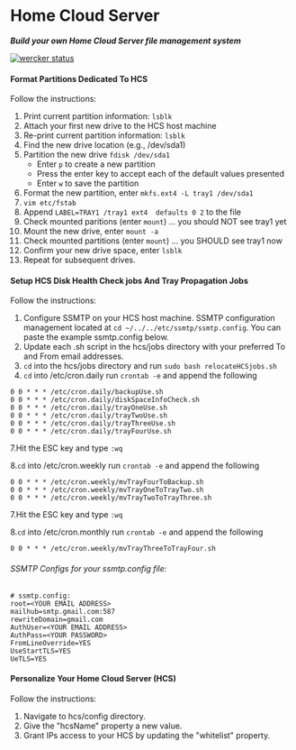 # Home Cloud Server
***Build your own Home Cloud Server file management system***

[![wercker status](https://app.wercker.com/status/964dec3fd408285f6127cac6320319de/m/ "wercker status")](https://app.wercker.com/project/byKey/964dec3fd408285f6127cac6320319de)

#### Format Partitions Dedicated To HCS
Follow the instructions:

1. Print current partition information: `lsblk`
2. Attach your first new drive to the HCS host machine
3. Re-print current partition information: `lsblk`
4. Find the new drive location (e.g., /dev/sda1)
5. Partition the new drive `fdisk /dev/sda1`
    * Enter `p` to create a new partition
    * Press the enter key to accept each of the default values presented
    * Enter `w` to save the partition
6. Format the new partition, enter `mkfs.ext4 -L tray1 /dev/sda1`
7. `vim etc/fstab`
8. Append `LABEL=TRAY1 /tray1 ext4  defaults 0 2` to the file
9. Check mounted paritions (enter `mount`) ... you should NOT see tray1 yet
10. Mount the new drive, enter `mount -a`
11. Check mounted partitions (enter `mount`) ... you SHOULD see tray1 now
12. Confirm your new drive space, enter `lsblk`
13. Repeat for subsequent drives.



#### Setup HCS Disk Health Check jobs And Tray Propagation Jobs 
Follow the instructions:

1. Configure SSMTP on your HCS host machine. SSMTP configuration management located at `cd ~/../../etc/ssmtp/ssmtp.config`. You can paste the example ssmtp.config below. 
2. Update each .sh script in the hcs/jobs directory with your preferred To and From email addresses. 
3. `cd` into the hcs/jobs directory and run `sudo bash relocateHCSjobs.sh`
4. `cd` into /etc/cron.daily run `crontab -e` and append the following 
```
0 0 * * * /etc/cron.daily/backupUse.sh
0 0 * * * /etc/cron.daily/diskSpaceInfoCheck.sh
0 0 * * * /etc/cron.daily/trayOneUse.sh
0 0 * * * /etc/cron.daily/trayTwoUse.sh
0 0 * * * /etc/cron.daily/trayThreeUse.sh
0 0 * * * /etc/cron.daily/trayFourUse.sh
```
7.Hit the ESC key and type `:wq`

8.`cd` into /etc/cron.weekly run `crontab -e` and append the following
```
0 0 * * * /etc/cron.weekly/mvTrayFourToBackup.sh
0 0 * * * /etc/cron.weekly/mvTrayOneToTrayTwo.sh
0 0 * * * /etc/cron.weekly/mvTrayTwoToTrayThree.sh
```
7.Hit the ESC key and type `:wq`

8.`cd` into /etc/cron.monthly run `crontab -e` and append the following
```
0 0 * * * /etc/cron.weekly/mvTrayThreeToTrayFour.sh
```

###### SSMTP Configs for your ssmtp.config file:

```
# ssmtp.config:
root=<YOUR EMAIL ADDRESS>
mailhub=smtp.gmail.com:587 
rewriteDomain=gmail.com 
AuthUser=<YOUR EMAIL ADDRESS>
AuthPass=<YOUR PASSWORD> 
FromLineOverride=YES 
UseStartTLS=YES 
UeTLS=YES
```

#### Personalize Your Home Cloud Server (HCS)
Follow the instructions:

1. Navigate to hcs/config directory.
2. Give the "hcsName" property a new value.
3. Grant IPs access to your HCS by updating the "whitelist" property.


